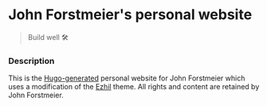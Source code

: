 # John Forstmeier's personal website

> Build well 🛠

### Description

This is the [Hugo-generated](https://gohugo.io/) personal website for John Forstmeier which uses a modification of the [Ezhil](https://themes.gohugo.io/ezhil/) theme. All rights and content are retained by John Forstmeier.  
